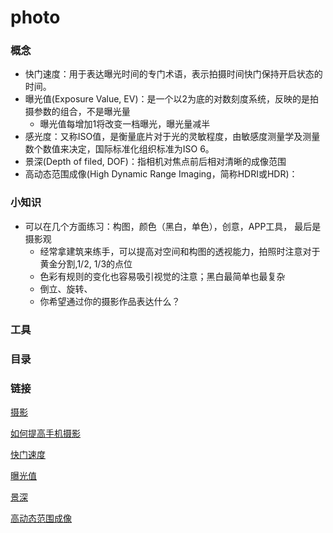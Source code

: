 photo
==================

### 概念
* 快门速度：用于表达曝光时间的专门术语，表示拍摄时间快门保持开启状态的时间。
* 曝光值(Exposure Value, EV)：是一个以2为底的对数刻度系统，反映的是拍摄参数的组合，不是曝光量
    - 曝光值每增加1将改变一档曝光，曝光量减半
* 感光度：又称ISO值，是衡量底片对于光的灵敏程度，由敏感度测量学及测量数个数值来决定，国际标准化组织标准为ISO 6。
* 景深(Depth of filed, DOF)：指相机对焦点前后相对清晰的成像范围
* 高动态范围成像(High Dynamic Range Imaging，简称HDRI或HDR)：

### 小知识
* 可以在几个方面练习：构图，颜色（黑白，单色），创意，APP工具， 最后是摄影观
    - 经常拿建筑来练手，可以提高对空间和构图的透视能力，拍照时注意对于黄金分割,1/2, 1/3的点位
    - 色彩有规则的变化也容易吸引视觉的注意；黑白最简单也最复杂
    - 倒立、旋转、
    - 你希望通过你的摄影作品表达什么？

### 工具

### 目录

### 链接
[摄影](http://zh.wikipedia.org/wiki/%E6%94%9D%E5%BD%B1)

[如何提高手机摄影](http://www.zhihu.com/question/20921841)
  
[快门速度](http://zh.wikipedia.org/zh-tw/%E5%BF%AB%E9%96%80%E9%80%9F%E5%BA%A6)  
  
[曝光值](http://zh.wikipedia.org/wiki/%E6%9B%9D%E5%85%89%E5%80%BC)

[景深](http://zh.wikipedia.org/wiki/%E6%99%AF%E6%B7%B1)

[高动态范围成像](http://zh.wikipedia.org/wiki/%E9%AB%98%E5%8A%A8%E6%80%81%E8%8C%83%E5%9B%B4%E6%88%90%E5%83%8F)